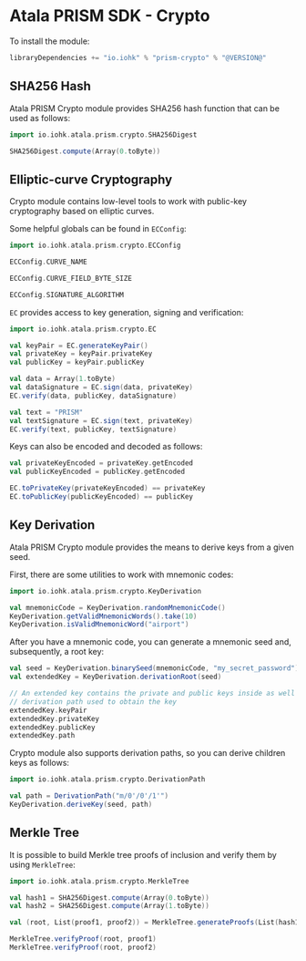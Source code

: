 # Atala PRISM SDK - Crypto

To install the module:
```scala
libraryDependencies += "io.iohk" % "prism-crypto" % "@VERSION@"
```

## SHA256 Hash

Atala PRISM Crypto module provides SHA256 hash function that can be used as follows:
```scala mdoc:to-string
import io.iohk.atala.prism.crypto.SHA256Digest

SHA256Digest.compute(Array(0.toByte))
```

## Elliptic-curve Cryptography

Crypto module contains low-level tools to work with public-key cryptography based on elliptic curves.

Some helpful globals can be found in `ECConfig`:
```scala mdoc
import io.iohk.atala.prism.crypto.ECConfig

ECConfig.CURVE_NAME

ECConfig.CURVE_FIELD_BYTE_SIZE

ECConfig.SIGNATURE_ALGORITHM
```

`EC` provides access to key generation, signing and verification:
```scala mdoc:to-string
import io.iohk.atala.prism.crypto.EC

val keyPair = EC.generateKeyPair()
val privateKey = keyPair.privateKey
val publicKey = keyPair.publicKey

val data = Array(1.toByte)
val dataSignature = EC.sign(data, privateKey)
EC.verify(data, publicKey, dataSignature)

val text = "PRISM"
val textSignature = EC.sign(text, privateKey)
EC.verify(text, publicKey, textSignature)
```

Keys can also be encoded and decoded as follows:
```scala mdoc:to-string
val privateKeyEncoded = privateKey.getEncoded
val publicKeyEncoded = publicKey.getEncoded

EC.toPrivateKey(privateKeyEncoded) == privateKey
EC.toPublicKey(publicKeyEncoded) == publicKey
```

## Key Derivation

Atala PRISM Crypto module provides the means to derive keys from a given seed.

First, there are some utilities to work with mnemonic codes:
```scala mdoc
import io.iohk.atala.prism.crypto.KeyDerivation

val mnemonicCode = KeyDerivation.randomMnemonicCode()
KeyDerivation.getValidMnemonicWords().take(10)
KeyDerivation.isValidMnemonicWord("airport")
```

After you have a mnemonic code, you can generate a mnemonic seed and, subsequently, a root key:
```scala mdoc:to-string
val seed = KeyDerivation.binarySeed(mnemonicCode, "my_secret_password")
val extendedKey = KeyDerivation.derivationRoot(seed)

// An extended key contains the private and public keys inside as well as the
// derivation path used to obtain the key
extendedKey.keyPair
extendedKey.privateKey
extendedKey.publicKey
extendedKey.path
```

Crypto module also supports derivation paths, so you can derive children keys as follows:
```scala mdoc:to-string
import io.iohk.atala.prism.crypto.DerivationPath

val path = DerivationPath("m/0'/0'/1'")
KeyDerivation.deriveKey(seed, path)
```

## Merkle Tree

It is possible to build Merkle tree proofs of inclusion and verify them by using `MerkleTree`:
```scala mdoc:to-string
import io.iohk.atala.prism.crypto.MerkleTree

val hash1 = SHA256Digest.compute(Array(0.toByte))
val hash2 = SHA256Digest.compute(Array(1.toByte))

val (root, List(proof1, proof2)) = MerkleTree.generateProofs(List(hash1, hash2))

MerkleTree.verifyProof(root, proof1)
MerkleTree.verifyProof(root, proof2)
```
